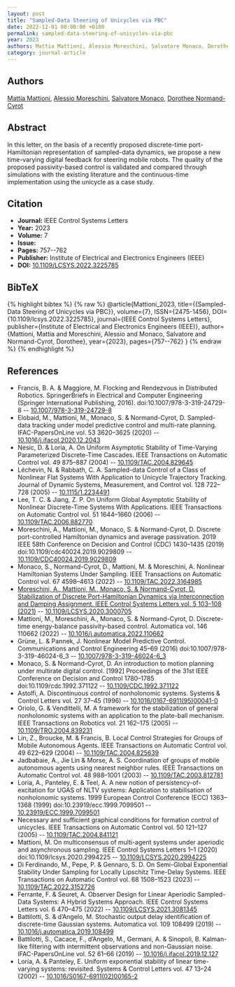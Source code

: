 ```yaml
---
layout: post
title: "Sampled-Data Steering of Unicycles via PBC"
date: 2022-12-01 00:00:00 +0100
permalink: sampled-data-steering-of-unicycles-via-pbc
year: 2023
authors: Mattia Mattioni, Alessio Moreschini, Salvatore Monaco, Dorothee Normand-Cyrot
category: journal-article
---
```

 
## Authors
[Mattia Mattioni](authors/mattia-mattioni), [Alessio Moreschini](authors/alessio-moreschini), [Salvatore Monaco](authors/salvatore-monaco), [Dorothee Normand-Cyrot](authors/dorothee-normand-cyrot)
 
## Abstract
In this letter, on the basis of a recently proposed discrete-time port-Hamiltonian representation of sampled-data dynamics, we propose a new time-varying digital feedback for steering mobile robots. The quality of the proposed passivity-based control is validated and compared through simulations with the existing literature and the continuous-time implementation using the unicycle as a case study.
 
## Citation
- **Journal:** IEEE Control Systems Letters
- **Year:** 2023
- **Volume:** 7
- **Issue:** 
- **Pages:** 757--762
- **Publisher:** Institute of Electrical and Electronics Engineers (IEEE)
- **DOI:** [10.1109/LCSYS.2022.3225785](https://doi.org/10.1109/LCSYS.2022.3225785)
 
## BibTeX
{% highlight bibtex %}
{% raw %}
@article{Mattioni_2023,
  title={{Sampled-Data Steering of Unicycles via PBC}},
  volume={7},
  ISSN={2475-1456},
  DOI={10.1109/lcsys.2022.3225785},
  journal={IEEE Control Systems Letters},
  publisher={Institute of Electrical and Electronics Engineers (IEEE)},
  author={Mattioni, Mattia and Moreschini, Alessio and Monaco, Salvatore and Normand-Cyrot, Dorothee},
  year={2023},
  pages={757--762}
}
{% endraw %}
{% endhighlight %}
 
## References
- Francis, B. A. & Maggiore, M. Flocking and Rendezvous in Distributed Robotics. SpringerBriefs in Electrical and Computer Engineering (Springer International Publishing, 2016). doi:10.1007/978-3-319-24729-8 -- [10.1007/978-3-319-24729-8](https://doi.org/10.1007/978-3-319-24729-8)
- Elobaid, M., Mattioni, M., Monaco, S. & Normand-Cyrot, D. Sampled-data tracking under model predictive control and multi-rate planning. IFAC-PapersOnLine vol. 53 3620–3625 (2020) -- [10.1016/j.ifacol.2020.12.2043](https://doi.org/10.1016/j.ifacol.2020.12.2043)
- Nesic, D. & Loria, A. On Uniform Asymptotic Stability of Time-Varying Parameterized Discrete-Time Cascades. IEEE Transactions on Automatic Control vol. 49 875–887 (2004) -- [10.1109/TAC.2004.829645](https://doi.org/10.1109/TAC.2004.829645)
- Léchevin, N. & Rabbath, C. A. Sampled-data Control of a Class of Nonlinear Flat Systems With Application to Unicycle Trajectory Tracking. Journal of Dynamic Systems, Measurement, and Control vol. 128 722–728 (2005) -- [10.1115/1.2234491](https://doi.org/10.1115/1.2234491)
- Lee, T. C. & Jiang, Z. P. On Uniform Global Asymptotic Stability of Nonlinear Discrete-Time Systems With Applications. IEEE Transactions on Automatic Control vol. 51 1644–1660 (2006) -- [10.1109/TAC.2006.882770](https://doi.org/10.1109/TAC.2006.882770)
- Moreschini, A., Mattioni, M., Monaco, S. & Normand-Cyrot, D. Discrete port-controlled Hamiltonian dynamics and average passivation. 2019 IEEE 58th Conference on Decision and Control (CDC) 1430–1435 (2019) doi:10.1109/cdc40024.2019.9029809 -- [10.1109/CDC40024.2019.9029809](https://doi.org/10.1109/CDC40024.2019.9029809)
- Monaco, S., Normand-Cyrot, D., Mattioni, M. & Moreschini, A. Nonlinear Hamiltonian Systems Under Sampling. IEEE Transactions on Automatic Control vol. 67 4598–4613 (2022) -- [10.1109/TAC.2022.3164985](https://doi.org/10.1109/TAC.2022.3164985)
- [Moreschini, A., Mattioni, M., Monaco, S. & Normand-Cyrot, D. Stabilization of Discrete Port-Hamiltonian Dynamics via Interconnection and Damping Assignment. IEEE Control Systems Letters vol. 5 103–108 (2021)](stabilization-of-discrete-port-hamiltonian-dynamics-via-interconnection-and-damping-assignment) -- [10.1109/LCSYS.2020.3000705](https://doi.org/10.1109/LCSYS.2020.3000705)
- Mattioni, M., Moreschini, A., Monaco, S. & Normand-Cyrot, D. Discrete-time energy-balance passivity-based control. Automatica vol. 146 110662 (2022) -- [10.1016/j.automatica.2022.110662](https://doi.org/10.1016/j.automatica.2022.110662)
- Grüne, L. & Pannek, J. Nonlinear Model Predictive Control. Communications and Control Engineering 45–69 (2016) doi:10.1007/978-3-319-46024-6_3 -- [10.1007/978-3-319-46024-6_3](https://doi.org/10.1007/978-3-319-46024-6_3)
- Monaco, S. & Normand-Cyrot, D. An introduction to motion planning under multirate digital control. [1992] Proceedings of the 31st IEEE Conference on Decision and Control 1780–1785 doi:10.1109/cdc.1992.371122 -- [10.1109/CDC.1992.371122](https://doi.org/10.1109/CDC.1992.371122)
- Astolfi, A. Discontinuous control of nonholonomic systems. Systems &amp; Control Letters vol. 27 37–45 (1996) -- [10.1016/0167-6911(95)00041-0](https://doi.org/10.1016/0167-6911(95)00041-0)
- Oriolo, G. & Vendittelli, M. A framework for the stabilization of general nonholonomic systems with an application to the plate-ball mechanism. IEEE Transactions on Robotics vol. 21 162–175 (2005) -- [10.1109/TRO.2004.839231](https://doi.org/10.1109/TRO.2004.839231)
- Lin, Z., Broucke, M. & Francis, B. Local Control Strategies for Groups of Mobile Autonomous Agents. IEEE Transactions on Automatic Control vol. 49 622–629 (2004) -- [10.1109/TAC.2004.825639](https://doi.org/10.1109/TAC.2004.825639)
- Jadbabaie, A., Jie Lin & Morse, A. S. Coordination of groups of mobile autonomous agents using nearest neighbor rules. IEEE Transactions on Automatic Control vol. 48 988–1001 (2003) -- [10.1109/TAC.2003.812781](https://doi.org/10.1109/TAC.2003.812781)
- Loria, A., Panteley, E. & Teel, A. A new notion of persistency-of-excitation for UGAS of NLTV systems: Application to stabilisation of nonholonomic systems. 1999 European Control Conference (ECC) 1363–1368 (1999) doi:10.23919/ecc.1999.7099501 -- [10.23919/ECC.1999.7099501](https://doi.org/10.23919/ECC.1999.7099501)
- Necessary and sufficient graphical conditions for formation control of unicycles. IEEE Transactions on Automatic Control vol. 50 121–127 (2005) -- [10.1109/TAC.2004.841121](https://doi.org/10.1109/TAC.2004.841121)
- Mattioni, M. On multiconsensus of multi-agent systems under aperiodic and asynchronous sampling. IEEE Control Systems Letters 1–1 (2020) doi:10.1109/lcsys.2020.2994225 -- [10.1109/LCSYS.2020.2994225](https://doi.org/10.1109/LCSYS.2020.2994225)
- Di Ferdinando, M., Pepe, P. & Gennaro, S. D. On Semi-Global Exponential Stability Under Sampling for Locally Lipschitz Time-Delay Systems. IEEE Transactions on Automatic Control vol. 68 1508–1523 (2023) -- [10.1109/TAC.2022.3152726](https://doi.org/10.1109/TAC.2022.3152726)
- Ferrante, F. & Seuret, A. Observer Design for Linear Aperiodic Sampled-Data Systems: A Hybrid Systems Approach. IEEE Control Systems Letters vol. 6 470–475 (2022) -- [10.1109/LCSYS.2021.3081345](https://doi.org/10.1109/LCSYS.2021.3081345)
- Battilotti, S. & d’Angelo, M. Stochastic output delay identification of discrete-time Gaussian systems. Automatica vol. 109 108499 (2019) -- [10.1016/j.automatica.2019.108499](https://doi.org/10.1016/j.automatica.2019.108499)
- Battilotti, S., Cacace, F., d’Angelo, M., Germani, A. & Sinopoli, B. Kalman-like filtering with intermittent observations and non-Gaussian noise. IFAC-PapersOnLine vol. 52 61–66 (2019) -- [10.1016/j.ifacol.2019.12.127](https://doi.org/10.1016/j.ifacol.2019.12.127)
- Lorı́a, A. & Panteley, E. Uniform exponential stability of linear time-varying systems: revisited. Systems &amp; Control Letters vol. 47 13–24 (2002) -- [10.1016/S0167-6911(02)00165-2](https://doi.org/10.1016/S0167-6911(02)00165-2)

